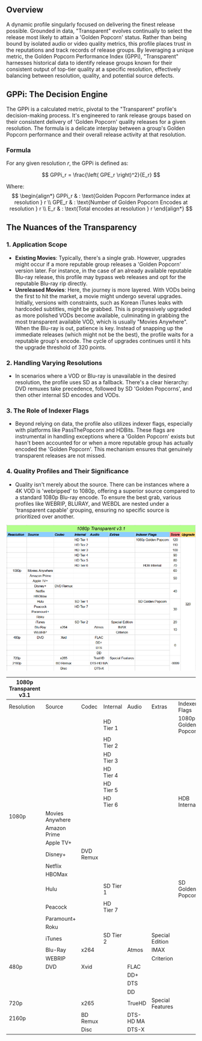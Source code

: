 ## Overview
A dynamic profile singularly focused on delivering the finest release possible. Grounded in data, "Transparent" evolves continually to select the release most likely to attain a 'Golden Popcorn' status. Rather than being bound by isolated audio or video quality metrics, this profile places trust in the reputations and track records of release groups. By leveraging a unique metric, the Golden Popcorn Performance Index (GPPi), "Transparent" harnesses historical data to identify release groups known for their consistent output of top-tier quality at a specific resolution, effectively balancing between resolution, quality, and potential source defects.

## GPPi: The Decision Engine

The GPPi is a calculated metric, pivotal to the "Transparent" profile's decision-making process. It's engineered to rank release groups based on their consistent delivery of 'Golden Popcorn' quality releases for a given resolution. The formula is a delicate interplay between a group's Golden Popcorn performance and their overall release activity at that resolution.

### Formula

For any given resolution *r*, the GPPi is defined as:

$$ 
GPPi_r = \frac{\left( GPE_r \right)^2}{E_r} 
$$

Where:
$$ 
\begin{align*}
GPPi_r & : \text{Golden Popcorn Performance index at resolution } r \\
GPE_r & : \text{Number of Golden Popcorn Encodes at resolution } r \\
E_r & : \text{Total encodes at resolution } r
\end{align*}
$$
## The Nuances of the Transparency

### 1. Application Scope
   - **Existing Movies**: Typically, there's a single grab. However, upgrades might occur if a more reputable group releases a 'Golden Popcorn' version later. For instance, in the case of an already available reputable Blu-ray release, this profile may bypass web releases and opt for the reputable Blu-ray rip directly.
   - **Unreleased Movies**: Here, the journey is more layered. With VODs being the first to hit the market, a movie might undergo several upgrades. Initially, versions with constraints, such as Korean iTunes leaks with hardcoded subtitles, might be grabbed. This is progressively upgraded as more polished VODs become available, culminating in grabbing the most transparent available VOD, which is usually "Movies Anywhere". When the Blu-ray is out, patience is key. Instead of snapping up the immediate releases (which might not be the best), the profile waits for a reputable group's encode. The cycle of upgrades continues until it hits the upgrade threshold of 320 points.

### 2. Handling Varying Resolutions
   - In scenarios where a VOD or Blu-ray is unavailable in the desired resolution, the profile uses SD as a fallback. There's a clear hierarchy: DVD remuxes take precedence, followed by SD 'Golden Popcorns', and then other internal SD encodes and VODs.

### 3. The Role of Indexer Flags
   - Beyond relying on data, the profile also utilizes indexer flags, especially with platforms like PassThePopcorn and HDBits. These flags are instrumental in handling exceptions where a 'Golden Popcorn' exists but hasn't been accounted for or when a more reputable group has actually encoded the 'Golden Popcorn'. This mechanism ensures that genuinely transparent releases are not missed.

### 4. Quality Profiles and Their Significance
   - Quality isn't merely about the source. There can be instances where a 4K VOD is 'webripped' to 1080p, offering a superior source compared to a standard 1080p Blu-ray encode. To ensure the best grab, various profiles like WEBRIP, BLURAY, and WEBDL are nested under a 'transparent capable' grouping, ensuring no specific source is prioritized over another.

![](Images/Pasted%20image%2020230905012450.png)

| 1080p Transparent v3.1 |                 |           |           |           |                  |                      |       |         |
|------------------------|-----------------|-----------|-----------|-----------|------------------|----------------------|-------|---------|
| Resolution             | Source          | Codec     | Internal  | Audio     | Extras           | Indexer Flags        | Score | Upgrade |
|                        |                 |           | HD Tier 1 |           |                  | 1080p Golden Popcorn | 120   | 320     |
|                        |                 |           | HD Tier 2 |           |                  |                      | 110   |         |
|                        |                 |           | HD Tier 3 |           |                  |                      | 100   |         |
|                        |                 |           | HD Tier 4 |           |                  |                      | 90    |         |
|                        |                 |           | HD Tier 5 |           |                  |                      | 80    |         |
|                        |                 |           | HD Tier 6 |           |                  | HDB Internal         | 70    |         |
| 1080p                  | Movies Anywhere |           |           |           |                  |                      | 60    |         |
|                        | Amazon Prime    |           |           |           |                  |                      | 50    |         |
|                        | Apple TV+       |           |           |           |                  |                      |       |         |
|                        | Disney+         | DVD Remux |           |           |                  |                      | 40    |         |
|                        | Netflix         |           |           |           |                  |                      |       |         |
|                        | HBOMax          |           |           |           |                  |                      |       |         |
|                        | Hulu            |           | SD Tier 1 |           |                  | SD Golden Popcorn    | 30    |         |
|                        | Peacock         |           | HD Tier 7 |           |                  |                      |       |         |
|                        | Paramount+      |           |           |           |                  |                      |       |         |
|                        | Roku            |           |           |           |                  |                      |       |         |
|                        | iTunes          |           | SD Tier 2 |           | Special Edition  |                      | 20    |         |
|                        | Blu-Ray         | x264      |           | Atmos     | IMAX             |                      | 10    |         |
|                        | WEBRIP          |           |           |           | Criterion        |                      |       |         |
| 480p                   | DVD             | Xvid      |           | FLAC      |                  |                      | 0     |         |
|                        |                 |           |           | DD+       |                  |                      |       |         |
|                        |                 |           |           | DTS       |                  |                      |       |         |
|                        |                 |           |           | DD        |                  |                      |       |         |
| 720p                   |                 | x265      |           | TrueHD    | Special Features |                      | -9999 |         |
| 2160p                  |                 | BD Remux  |           | DTS-HD MA |                  |                      |       |         |
|                        |                 | Disc      |           | DTS-X     |
